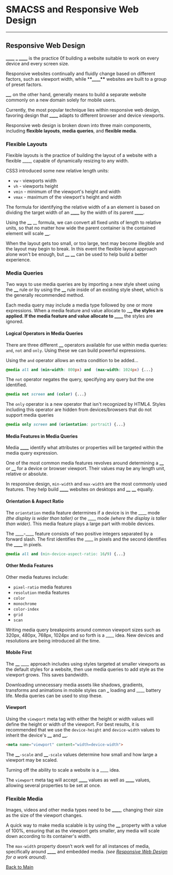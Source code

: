 # SMACSS and Responsive Web Design

---

## Responsive Web Design

**\_\_\_\_** **\_ \_\_\_\_** is the practice 0f building a website suitable to work on every device and every screen size.

Responsive websites continually and fluidly change based on different factors, such as viewport width, while \***\*\_\_\_\_\*\*** websites are built to a group of preset factors.

**\_\_**, on the other hand, generally means to build a separate website commonly on a new domain solely for mobile users.

Currently, the most popular technique lies within responsive web design, favoring design that **\_\_\_\_** adapts to different browser and device viewports.

Responsive web design is broken down into three main components, including **flexible layouts**, **media queries**, and **flexible media**.

### Flexible Layouts

Flexible layouts is the practice of building the layout of a website with a flexible \_\_\_\_, capable of dynamically resizing to any width.

CSS3 introduced some new relative length units:

- `vw` - viewports width
- `vh` - viewports height
- `vmin` - minimum of the viewport's height and width
- `vmax` - maximum of the viewport's height and width

The formula for identifying the relative width of a an element is based on dividing the target width of an **\_\_\_\_** by the width of its parent **\_\_\_\_**.

Using the **\_\_** \_\_ formula, we can convert all fixed units of length to relative units, so that no matter how wide the parent container is the contained element will scale **\_\_**.

When the layout gets too small, or too large, text may become illegible and the layout may begin to break. In this event the flexible layout approach alone won't be enough, but **\_\_** **\_\_** can be used to help build a better experience.

### Media Queries

Two ways to use media queries are by importing a new style sheet using the **\_\_** rule or by using the **\_\_** rule inside of an existing style sheet, which is the generally recommended method.

Each media query may include a media type followed by one or more expressions. When a media feature and value allocate to \_**\_, the styles are applied. If the media feature and value allocate to \_\_\_\_** the styles are ignored.

#### Logical Operators in Media Queries

There are three different **\_\_** operators available for use within media queries: `and`, `not` and `only`. Using these we can build powerful expressions.

Using the `and` operator allows an extra condition to be added...

```CSS
@media all and (min-width: 800px) and  (max-width: 1024px) {...}
```

The `not` operator negates the query, specifying any query but the one identified.

```CSS
@media not screen and (color) {...}
```

The `only` operator is a new operator that isn't recognized by HTML4. Styles including this operator are hidden from devices/browsers that do not support media queries

```CSS
@media only screen and (orientation: portrait) {...}
```

#### Media Features in Media Queries

Media **\_\_\_\_** identify what attributes or properties will be targeted within the media query expression.

One of the most common media features revolves around determining a **\_\_** or **\_\_** for a device or browser viewport. Their values may be any length unit, relative or absolute.

In responsive design, `min-width` and `max-width` are the most commonly used features. They help build **\_\_\_\_** websites on desktops and **\_\_** **\_\_** equally.

#### Orientation & Aspect Ratio

The `orientation` media feature determines if a device is in the \_\_\_\_ mode _(the display is wider than taller)_ or the \_\_\_\_ mode _(where the display is taller than wider)_. This media feature plays a large part with mobile devices.

The \_\_\_\_-\_\_\_\_ feature consists of two positive integers separated by a forward slash. The first identifies the \_\_\_\_ in pixels and the second identifies the **\_\_\_\_** in pixels.

```CSS
@media all and (min-device-aspect-ratio: 16/9) {...}
```

#### Other Media Features

Other media features include:

- `pixel-ratio` media features
- `resolution` media features
- `color`
- `monochrome`
- `color-index`
- `grid`
- `scan`

Writing media query breakpoints around common viewport sizes such as 320px, 480px, 768px, 1024px and so forth is a \_\_\_\_ idea. New devices and resolutions are being introduced all the time.

#### Mobile First

The **\_\_** \_\_\_\_ approach includes using styles targeted at smaller viewports as the default styles for a website, then use media queries to add style as the viewport grows. This saves bandwidth.

Downloading unnecessary media assets like shadows, gradients, transforms and animations in mobile styles can **\_** loading and \_\_\_\_ battery life. Media queries can be used to stop these.

#### Viewport

Using the `viewport` meta tag with either the height or width values will define the height or width of the viewport. For best results, it is recommended that we use the `device-height` and `device-width` values to inherit the device's **\_\_** and **\_\_**.

```HTML
<meta name="viewport" content="width=device-width">
```

The **\_\_**`-scale` and **\_\_**`-scale` values determine how small and how large a viewport may be scaled.

Turning off the ability to scale a website is a \_\_\_\_ idea.

The `viewport` meta tag will accept **\_\_\_\_** values as well as **\_\_\_\_** values, allowing several properties to be set at once.

### Flexible Media

Images, videos and other media types need to be **\_\_\_\_**, changing their size as the size of the viewport changes.

A quick way to make media scalable is by using the **\_\_** property with a value of 100%, ensuring that as the viewport gets smaller, any media will scale down according to its container's width.

The `max-width` property doesn’t work well for all instances of media, specifically around **\_\_\_\_** and embedded media. _(see [Responsive Web Design](https://learn.shayhowe.com/advanced-html-css/responsive-web-design/) for a work around)_.

[Back to Main](../README.md)
